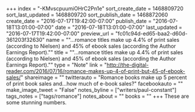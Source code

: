 +++
index = "-KMvscpuumiOHrC2Pn1e"
sort_create_date = 1468809720
sort_last_updated = 1468809720
sort_publish_date = 1468872060
create_date = "2016-07-17T19:42:00-07:00"
publish_date = "2016-07-18T13:01:00-07:00"
date = "2016-07-18T13:01:00-07:00"
last_updated = "2016-07-17T19:42:00-07:00"
preview_url = "fc01c94d-ed65-baa2-d60d-361203f32630"
name = "\"...romance titles make up 4.4% of print sales (according to Nielsen) and 45% of ebook sales (according the Author Earnings Report).\""
title = "\"...romance titles make up 4.4% of print sales (according to Nielsen) and 45% of ebook sales (according the Author Earnings Report).\""
type = "Note"
link = "http://the-digital-reader.com/2016/07/16/romance-makes-up-4-of-print-but-45-of-ebook-sales/"
shareimage = ""
twitterauto = "Romance books make up 5 percent of print book sales and...how much of e-book sales?"
facebookauto = ""
make_image_tweet = "False"
notes_byline = ["writers/paul-constant"]
tags_notes = ["tags/romance"]
notes_about = ""
books = ""
+++
These are some stunning numbers.